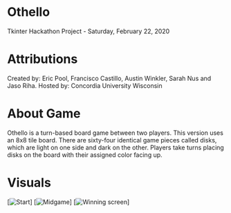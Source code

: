 # Othello
Tkinter Hackathon Project - Saturday, February 22, 2020

# Attributions
Created by: Eric Pool, Francisco Castillo, Austin Winkler, Sarah Nus and Jaso Riha. 
Hosted by: Concordia University Wisconsin

# About Game
Othello is a turn-based board game between two players. This version uses an 8x8 tile board. There are sixty-four identical game pieces called disks, which are light on one side and dark on the other. Players take turns placing disks on the board with their assigned color facing up. 

# Visuals
[![Start](https://i.gyazo.com/da631d2b606d99cc07b8c32596483272.png)]
[![Midgame](https://i.gyazo.com/d0843dfc1463baacd5b12ff35f497431.png)]
[![Winning screen](https://i.gyazo.com/2b68e96aefa9008cf636c9c628ad6973.png)]
